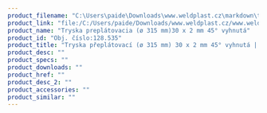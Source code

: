 ```yaml
---
product_filename: "C:\Users\paide\Downloads\www.weldplast.cz\markdown\tryska-preplatovaci-o-315-mm-30-x-2-mm-45-vyhnuta.md"
product_link: "file:/C:/Users/paide/Downloads/www.weldplast.cz/www.weldplast.cz/sk/tryska-preplatovaci-o-315-mm-30-x-2-mm-45-vyhnuta"
product_name: "Tryska preplátovacia (ø 315 mm)30 x 2 mm 45° vyhnutá"
product_id: "Obj. číslo:128.535"
product_title: "Tryska přeplátovací (ø 315 mm) 30 x 2 mm 45° vyhnutá | Weldplast"
product_desc: ""
product_specs: ""
product_downloads: ""
product_href: ""
product_desc_2: ""
product_accessories: ""
product_similar: ""
---
```

